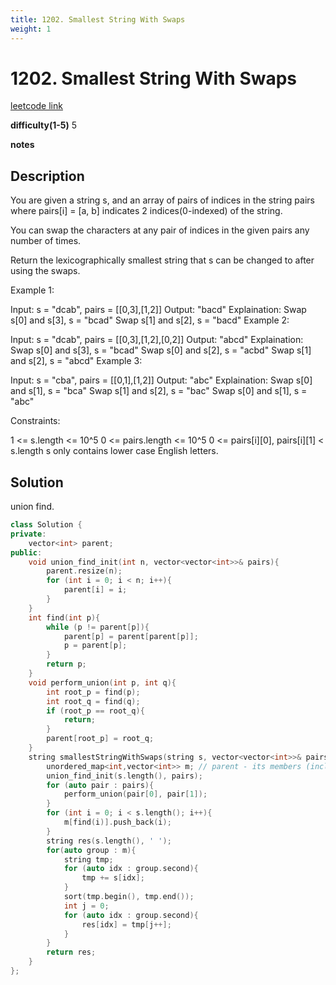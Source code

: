 ```yaml
---
title: 1202. Smallest String With Swaps
weight: 1
---
```

# 1202. Smallest String With Swaps
[leetcode link](https://leetcode.com/problems/smallest-string-with-swaps/)

**difficulty(1-5)** 
5

**notes**   


## Description
You are given a string s, and an array of pairs of indices in the string pairs where pairs[i] = [a, b] indicates 2 indices(0-indexed) of the string.

You can swap the characters at any pair of indices in the given pairs any number of times.

Return the lexicographically smallest string that s can be changed to after using the swaps.

 

Example 1:

Input: s = "dcab", pairs = [[0,3],[1,2]]
Output: "bacd"
Explaination: 
Swap s[0] and s[3], s = "bcad"
Swap s[1] and s[2], s = "bacd"
Example 2:

Input: s = "dcab", pairs = [[0,3],[1,2],[0,2]]
Output: "abcd"
Explaination: 
Swap s[0] and s[3], s = "bcad"
Swap s[0] and s[2], s = "acbd"
Swap s[1] and s[2], s = "abcd"
Example 3:

Input: s = "cba", pairs = [[0,1],[1,2]]
Output: "abc"
Explaination: 
Swap s[0] and s[1], s = "bca"
Swap s[1] and s[2], s = "bac"
Swap s[0] and s[1], s = "abc"
 

Constraints:

1 <= s.length <= 10^5
0 <= pairs.length <= 10^5
0 <= pairs[i][0], pairs[i][1] < s.length
s only contains lower case English letters.

## Solution

union find.

```c++
class Solution {
private:
    vector<int> parent;
public:
    void union_find_init(int n, vector<vector<int>>& pairs){
        parent.resize(n);
        for (int i = 0; i < n; i++){
            parent[i] = i;
        }
    }
    int find(int p){
        while (p != parent[p]){
            parent[p] = parent[parent[p]];
            p = parent[p];
        }
        return p;
    }
    void perform_union(int p, int q){
        int root_p = find(p);
        int root_q = find(q);
        if (root_p == root_q){
            return;
        }
        parent[root_p] = root_q;
    }
    string smallestStringWithSwaps(string s, vector<vector<int>>& pairs) {
        unordered_map<int,vector<int>> m; // parent - its members (including parent itself)
        union_find_init(s.length(), pairs);
        for (auto pair : pairs){
            perform_union(pair[0], pair[1]);
        }
        for (int i = 0; i < s.length(); i++){
            m[find(i)].push_back(i);
        }
        string res(s.length(), ' ');
        for(auto group : m){
            string tmp;
            for (auto idx : group.second){
                tmp += s[idx];
            }
            sort(tmp.begin(), tmp.end());
            int j = 0;
            for (auto idx : group.second){
                res[idx] = tmp[j++];
            }
        }
        return res;
    }
};
```


